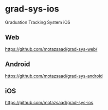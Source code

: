 # grad-sys-ios
Graduation Tracking System iOS


## Web 
https://github.com/motazsaad/grad-sys-web/

## Android
https://github.com/motazsaad/grad-sys-android

## iOS 
https://github.com/motazsaad/grad-sys-ios
